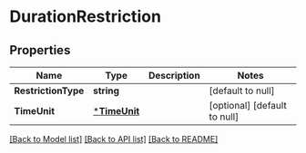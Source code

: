 # DurationRestriction

## Properties
Name | Type | Description | Notes
------------ | ------------- | ------------- | -------------
**RestrictionType** | **string** |  | [default to null]
**TimeUnit** | [***TimeUnit**](TimeUnit.md) |  | [optional] [default to null]

[[Back to Model list]](../README.md#documentation-for-models) [[Back to API list]](../README.md#documentation-for-api-endpoints) [[Back to README]](../README.md)

